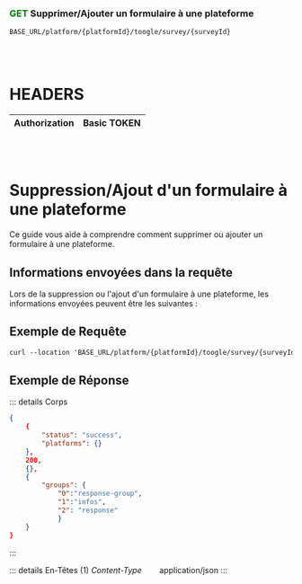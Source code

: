 ### <span style="color:green">GET</span> Supprimer/Ajouter un formulaire à une plateforme

````
BASE_URL/platform/{platformId}/toogle/survey/{surveyId}
````

<br/> <br/>

# HEADERS

| Authorization | Basic TOKEN |
| ------------- | ----------- |

<br/> <br/>

# Suppression/Ajout d'un formulaire à une plateforme
Ce guide vous aide à comprendre comment supprimer ou ajouter un formulaire à une plateforme.


## Informations envoyées dans la requête

Lors de la suppression ou l'ajout d'un formulaire à une plateforme, les informations envoyées peuvent être les suivantes :


## Exemple de Requête

```txt
curl --location 'BASE_URL/platform/{platformId}/toogle/survey/{surveyId}' \'

```


## Exemple de Réponse

::: details Corps  

```json
{
    {
        "status": "success",
        "platforms": {}
    },
    200,
    {},
    {
        "groups": {
            "0":"response-group", 
            "1":"infos",
            "2": "response"
            }
    }
}
```
:::


::: details En-Têtes (1)
 *Content-Type*    &nbsp;&nbsp;&nbsp;&nbsp;&nbsp;&nbsp;     application/json
:::
